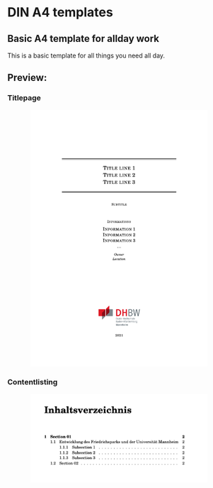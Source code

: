 # DIN A4 templates

## Basic A4 template for allday work
This is a basic template for all things you need all day.

## Preview:

### Titlepage
<p align="center">
  <img src="./assets/basic_titlepage.png" alt="basic preview" width="400">
</p>

### Contentlisting
<p align="center">
  <img src="./assets/basic_content.png" alt="basic preview" width="400">
</p>